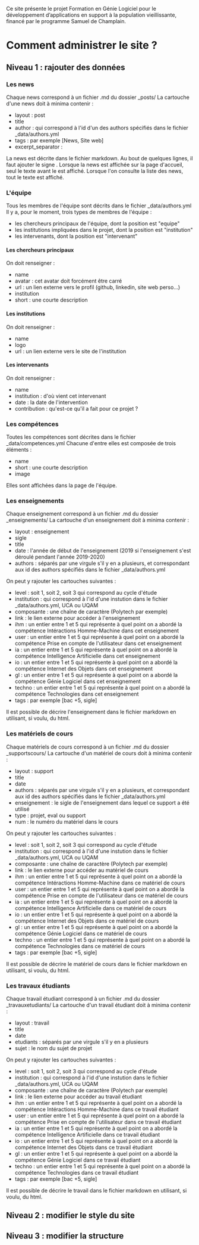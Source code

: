 Ce site présente le projet Formation en Génie Logiciel pour le développement d’applications en support à la population vieillissante, financé par le programme Samuel de Champlain. 



# Comment administrer le site ?

## Niveau 1 : rajouter des données 

### Les news 

Chaque news correspond à un fichier .md du dossier _posts/ 
La cartouche d'une news doit à minima contenir :
* layout : post
* title 
* author : qui correspond à l'id d'un des authors spécifiés dans le fichier _data/authors.yml
* tags : par exemple [News, Site web]
* excerpt_separator : <!--more--> 

La news est décrite dans le fichier markdown. Au bout de quelques lignes, il faut ajouter le signe <!--more-->. Lorsque la news est affichée sur la page d'accueil, seul le texte avant le <!--more--> est affiché. Lorsque l'on consulte la liste des news, tout le texte est affiché. 



### L'équipe 

Tous les membres de l'équipe sont décrits dans le fichier _data/authors.yml
Il y a, pour le moment, trois types de membres de l'équipe : 
* les chercheurs principaux de l'équipe, dont la position est "equipe"
* les institutions impliquées dans le projet, dont la position est "institution"
* les intervenants, dont la position est "intervenant" 

#### Les chercheurs principaux 

On doit renseigner :
* name 
* avatar : cet avatar doit forcément être carré 
* url : un lien externe vers le profil (github, linkedin, site web perso...)
* institution 
* short : une courte description 

#### Les institutions  

On doit renseigner :
* name 
* logo 
* url : un lien externe vers le site de l'institution 

#### Les intervenants 

On doit renseigner :
* name 
* institution : d'où vient cet intervenant 
* date : la date de l'intervention 
* contribution : qu'est-ce qu'il a fait pour ce projet ? 



### Les compétences 

Toutes les compétences sont décrites dans le fichier _data/competences.yml
Chacune d'entre elles est composée de trois éléments : 
* name 
* short : une courte description 
* image

Elles sont affichées dans la page de l'équipe. 



### Les enseignements 

Chaque enseignement correspond à un fichier .md du dossier _enseignements/ 
La cartouche d'un enseignement doit à minima contenir :
* layout : enseignement
* sigle 
* title
* date : l'année de début de l'enseignement (2019 si l'enseignement s'est déroulé pendant l'année 2019-2020)
* authors : séparés par une virgule s'il y en a plusieurs, et correspondant aux id des authors spécifiés dans le fichier _data/authors.yml

On peut y rajouter les cartouches suivantes : 
* level : soit 1, soit 2, soit 3 qui correspond au cycle d'étude
* institution : qui correspond à l'id d'une instution dans le fichier _data/authors.yml, UCA ou UQAM 
* composante : une chaîne de caractère (Polytech par exemple)
* link : le lien externe pour accéder à l'enseignement 
* ihm : un entier entre 1 et 5 qui représente à quel point on a abordé la compétence Intéractions Homme-Machine dans cet enseignement
* user : un entier entre 1 et 5 qui représente à quel point on a abordé la compétence Prise en compte de l'utilisateur dans cet enseignement
* ia : un entier entre 1 et 5 qui représente à quel point on a abordé la compétence Intelligence Artificielle dans cet enseignement
* io : un entier entre 1 et 5 qui représente à quel point on a abordé la compétence Internet des Objets dans cet enseignement
* gl : un entier entre 1 et 5 qui représente à quel point on a abordé la compétence Génie Logiciel dans cet enseignement
* techno : un entier entre 1 et 5 qui représente à quel point on a abordé la compétence Technologies dans cet enseignement
* tags : par exemple [bac +5, sigle]
    
Il est possible de décrire l'enseignement dans le fichier markdown en utilisant, si voulu, du html. 



### Les matériels de cours  

Chaque matériels de cours correspond à un fichier .md du dossier _supportscours/ 
La cartouche d'un matériel de cours doit à minima contenir :
* layout : support
* title
* date 
* authors : séparés par une virgule s'il y en a plusieurs, et correspondant aux id des authors spécifiés dans le fichier _data/authors.yml
* enseignement : le sigle de l'enseignement dans lequel ce support a été utilisé
* type : projet, eval ou support 
* num : le numéro du matériel dans le cours

On peut y rajouter les cartouches suivantes : 
* level : soit 1, soit 2, soit 3 qui correspond au cycle d'étude
* institution : qui correspond à l'id d'une instution dans le fichier _data/authors.yml, UCA ou UQAM 
* composante : une chaîne de caractère (Polytech par exemple)
* link : le lien externe pour accéder au matériel de cours  
* ihm : un entier entre 1 et 5 qui représente à quel point on a abordé la compétence Intéractions Homme-Machine dans ce matériel de cours
* user : un entier entre 1 et 5 qui représente à quel point on a abordé la compétence Prise en compte de l'utilisateur dans ce matériel de cours
* ia : un entier entre 1 et 5 qui représente à quel point on a abordé la compétence Intelligence Artificielle dans ce matériel de cours
* io : un entier entre 1 et 5 qui représente à quel point on a abordé la compétence Internet des Objets dans ce matériel de cours
* gl : un entier entre 1 et 5 qui représente à quel point on a abordé la compétence Génie Logiciel dans ce matériel de cours
* techno : un entier entre 1 et 5 qui représente à quel point on a abordé la compétence Technologies dans ce matériel de cours
* tags : par exemple [bac +5, sigle]

Il est possible de décrire le matériel de cours dans le fichier markdown en utilisant, si voulu, du html. 



### Les travaux étudiants  

Chaque travail étudiant correspond à un fichier .md du dossier _travauxetudiants/ 
La cartouche d'un travail étudiant doit à minima contenir :
* layout : travail
* title
* date 
* etudiants : séparés par une virgule s'il y en a plusieurs
* sujet : le nom du sujet de projet

On peut y rajouter les cartouches suivantes : 
* level : soit 1, soit 2, soit 3 qui correspond au cycle d'étude
* institution : qui correspond à l'id d'une instution dans le fichier _data/authors.yml, UCA ou UQAM 
* composante : une chaîne de caractère (Polytech par exemple)
* link : le lien externe pour accéder au travail étudiant  
* ihm : un entier entre 1 et 5 qui représente à quel point on a abordé la compétence Intéractions Homme-Machine dans ce travail étudiant
* user : un entier entre 1 et 5 qui représente à quel point on a abordé la compétence Prise en compte de l'utilisateur dans ce travail étudiant
* ia : un entier entre 1 et 5 qui représente à quel point on a abordé la compétence Intelligence Artificielle dans ce travail étudiant
* io : un entier entre 1 et 5 qui représente à quel point on a abordé la compétence Internet des Objets dans ce travail étudiant
* gl : un entier entre 1 et 5 qui représente à quel point on a abordé la compétence Génie Logiciel dans ce travail étudiant
* techno : un entier entre 1 et 5 qui représente à quel point on a abordé la compétence Technologies dans ce travail étudiant
* tags : par exemple [bac +5, sigle]

Il est possible de décrire le travail dans le fichier markdown en utilisant, si voulu, du html. 



##  Niveau 2 : modifier le style du site 




## Niveau 3 : modifier la structure 


